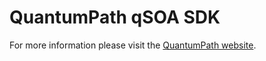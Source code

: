 # QuantumPath qSOA SDK

For more information please visit the [QuantumPath website](https://www.quantumpath.es/).